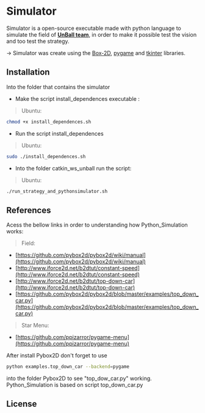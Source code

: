 # Simulator #

Simulator is a open-source executable made with python language to simulate the field of **[UnBall team](http://equipeunball.com.br/)**, in order to make it possible test the vision and too test the strategy.

-> Simulator was create using the [Box-2D](https://github.com/pybox2d/pybox2d), [pygame](https://www.pygame.org/news) and [tkinter](https://docs.python.org/3/library/tk.html) libraries.

## Installation ##
Into the folder that contains the simulator

* Make the script install_dependences executable :

>Ubuntu:
    
```bash
chmod +x install_dependences.sh
```

* Run the script install_dependences

>Ubuntu:

```bash 
sudo ./install_dependences.sh
```

* Into the folder catkin_ws_unball run the script:

> Ubuntu: 

```bash 
./run_strategy_and_pythonsimulator.sh
```

## References ##
Acess the bellow links in order to understanding how Python_Simulation works:

> Field:

- [https://github.com/pybox2d/pybox2d/wiki/manual](https://github.com/pybox2d/pybox2d/wiki/manual)
- [http://www.iforce2d.net/b2dtut/constant-speed](http://www.iforce2d.net/b2dtut/constant-speed)
- [http://www.iforce2d.net/b2dtut/top-down-car](http://www.iforce2d.net/b2dtut/top-down-car)
- [https://github.com/pybox2d/pybox2d/blob/master/examples/top_down_car.py](https://github.com/pybox2d/pybox2d/blob/master/examples/top_down_car.py)
 
> Star Menu:

- [https://github.com/ppizarror/pygame-menu](https://github.com/ppizarror/pygame-menu)

After install Pybox2D don't forget to use 
```bash 
python examples.top_down_car --backend=pygame
```
into the folder Pybox2D to see "top_dow_car.py" working.
Python_Simulation is based on script top_down_car.py

## License ##

